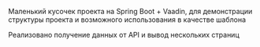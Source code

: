Маленький кусочек проекта на Spring Boot + Vaadin, для демонстрации структуры проекта и возможного использования в качестве шаблона

Реализовано получение данных от API и вывод нескольких страниц
